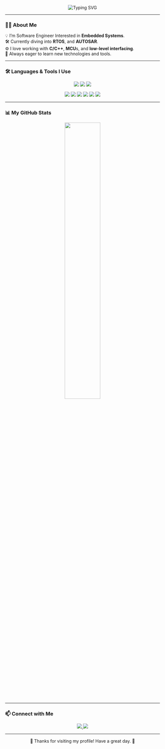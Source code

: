
<!-- 🔡 Typing Animation -->
<p align="center">
  <img src="https://readme-typing-svg.herokuapp.com?font=Fira+Code&weight=600&size=22&duration=4000&pause=800&color=000000&center=true&vCenter=true&width=500&height=50&lines=Hi+there,+I'm+Ahmed+👋" alt="Typing SVG" />
</p>

---

### 👨‍💻 About Me

💡 I’m Software Engineer Interested in **Embedded Systems**. <br>
🛠️ Currently diving into **RTOS**, and **AUTOSAR**.  
⚙️ I love working with **C/C++**, **MCU**s, and **low-level interfacing**.  
🚀 Always eager to learn new technologies and tools.  

---

### 🛠️ Languages & Tools I Use

<!-- 🧠 Languages -->
<p align="center">
  <img src="https://img.shields.io/badge/C-00599C?style=for-the-badge&logo=c&logoColor=white" />
  <img src="https://img.shields.io/badge/C++-00599C?style=for-the-badge&logo=c%2B%2B&logoColor=white" />
  <img src="https://img.shields.io/badge/Git-F05032?style=for-the-badge&logo=git&logoColor=white" />
</p>

<!-- 🔧 Tools -->
<p align="center">
  <img src="https://img.shields.io/badge/VS_Code-007ACC?style=for-the-badge&logo=visual-studio-code&logoColor=white" />
  <img src="https://img.shields.io/badge/Code::Blocks-333?style=for-the-badge&logo=codeblocks&logoColor=white" />
  <img src="https://img.shields.io/badge/Code_Composer-CC0000?style=for-the-badge&logo=texasinstruments&logoColor=white" />
  <img src="https://img.shields.io/badge/STM32CubeIDE-03234B?style=for-the-badge&logo=stmicroelectronics&logoColor=white" />
  <img src="https://img.shields.io/badge/STM32CubeMX-03234B?style=for-the-badge&logo=stmicroelectronics&logoColor=white" />
  <img src="https://img.shields.io/badge/Microchip_Studio-DD0031?style=for-the-badge&logo=microchip&logoColor=white" />
</p>

---

### 📊 My GitHub Stats

<p align="center">
  <img src="https://github-readme-stats.vercel.app/api/top-langs/?username=AhmedHeshamElshafey&layout=compact&theme=tokyonight&hide_border=true" width="48%" />
</p>

---

### 📫 Connect with Me

<p align="center">
  <a href="mailto:ahmedalyelshafey@gmail.com">
    <img src="https://img.shields.io/badge/Gmail-D14836?style=for-the-badge&logo=gmail&logoColor=white" />
  </a>
  <a href="https://www.linkedin.com/in/ahmed-hesham-abdelhamed-18a1b7304">
    <img src="https://img.shields.io/badge/LinkedIn-0077B5?style=for-the-badge&logo=linkedin&logoColor=white" />
  </a>
</p>

---
<p align="center">
🌟 Thanks for visiting my profile! Have a great day. 🌟
</p>

